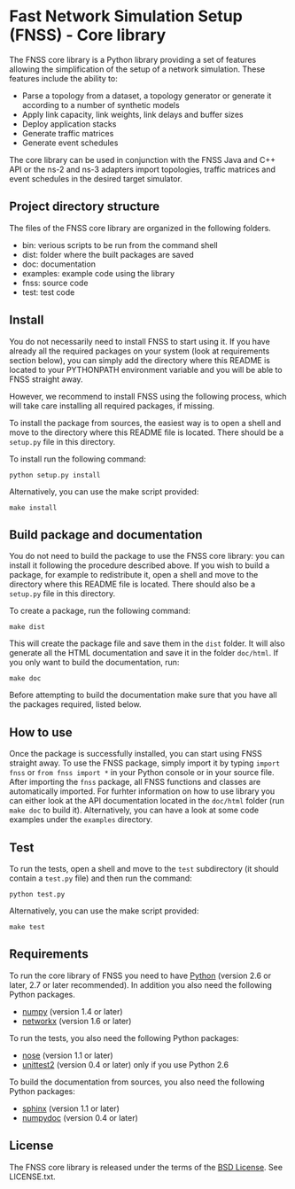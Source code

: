 # Fast Network Simulation Setup (FNSS) - Core library
The FNSS core library is a Python library providing a set of features allowing the simplification of the setup of a network simulation.
These features include the ability to:

 * Parse a topology from a dataset, a topology generator or generate it according to a number of synthetic models
 * Apply link capacity, link weights, link delays and buffer sizes
 * Deploy application stacks
 * Generate traffic matrices
 * Generate event schedules

The core library can be used in conjunction with the FNSS Java and C++ API or the ns-2 and ns-3 adapters import topologies, traffic matrices and event schedules in the desired target simulator. 

## Project directory structure
The files of the FNSS core library are organized in the following folders.

* bin: verious scripts to be run from the command shell
* dist: folder where the built packages are saved
* doc: documentation
* examples: example code using the library
* fnss: source code
* test: test code

## Install
You do not necessarily need to install FNSS to start using it. If you have already all the required packages on your system (look at requirements section below), you can simply add the directory where this README is located to your PYTHONPATH environment variable and you will be able to FNSS straight away.

However, we recommend to install FNSS using the following process, which will take care installing all required packages, if missing. 

To install the package from sources, the easiest way is to open a shell and move to the directory where this README file is located.
There should be a `setup.py` file in this directory.

To install run the following command:

`python setup.py install`

Alternatively, you can use the make script provided:

`make install`

## Build package and documentation
You do not need to build the package to use the FNSS core library: you can install it following the procedure described above. 
If you wish to build a package, for example to redistribute it, open a shell and move to the directory where this README file is located.
There should also be a `setup.py` file in this directory.

To create a package, run the following command:

`make dist`

This will create the package file and save them in the `dist` folder.
It will also generate all the HTML documentation and save it in the folder `doc/html`.
If you only want to build the documentation, run:

`make doc`

Before attempting to build the documentation make sure that you have all the packages required, listed below.

## How to use
Once the package is successfully installed, you can start using FNSS straight away.
To use the FNSS package, simply import it by typing `import fnss` or `from fnss import *` in your Python console or in your source file.
After importing the `fnss` package, all FNSS functions and classes are automatically imported. 
For furhter information on how to use library you can either look at the API documentation located in the `doc/html` folder (run `make doc` to build it). Alternatively, you can have a look at some code examples under the `examples` directory.

## Test
To run the tests, open a shell and move to the `test` subdirectory (it should contain a `test.py` file) and then run the command:

`python test.py`

Alternatively, you can use the make script provided:

`make test`

## Requirements
To run the core library of FNSS you need to have [Python](http://www.python.org/) (version 2.6 or later, 2.7 or later recommended).
In addition you also need the following Python packages.

 * [numpy](http://www.numpy.org/) (version 1.4 or later)
 * [networkx](http://networkx.github.gov) (version 1.6 or later)

To run the tests, you also need the following Python packages:

 * [nose](https://nose.readthedocs.org/en/latest/) (version 1.1 or later) 
 * [unittest2](https://pypi.python.org/pypi/unittest2) (version 0.4 or later) only if you use Python 2.6

To build the documentation from sources, you also need the following Python packages:

 * [sphinx](http://sphinx-doc.org/) (version 1.1 or later)
 * [numpydoc](http://pypi.python.org/pypi/numpydoc) (version 0.4 or later)
 
## License
The FNSS core library is released under the terms of the [BSD License](http://en.wikipedia.org/wiki/BSD_licenses). See LICENSE.txt.
